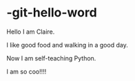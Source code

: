 # -git-hello-word

Hello I am Claire.

I like good food and walking in a good day.

Now I am self-teaching Python.

I am so coo!!!!
